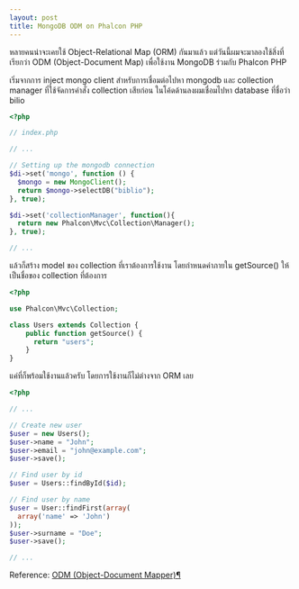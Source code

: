 ```yaml
---
layout: post
title: MongoDB ODM on Phalcon PHP
---
```


หลายคนน่าจะเคยใช้ Object-Relational Map (ORM) กันมาแล้ว แต่วันนี้ผมจะมาลองใช้สิ่งที่เรียกว่า ODM (Object-Document Map) เพื่อใช้งาน MongoDB ร่วมกับ Phalcon PHP

เริ่มจากการ inject mongo client สำหรับการเชื่อมต่อไปหา mongodb และ collection manager ที่ใช้จัดการคำสั่ง collection เสียก่อน ในโค้ดด้านลงผมเชื่อมไปหา database ที่ชื่อว่า bilio

``` php
<?php

// index.php

// ...

// Setting up the mongodb connection
$di->set('mongo', function () {
  $mongo = new MongoClient();
  return $mongo->selectDB("biblio");
}, true);

$di->set('collectionManager', function(){
  return new Phalcon\Mvc\Collection\Manager();
}, true);

// ...
```

แล้วก็สร้าง model ของ collection ที่เราต้องการใช้งาน โดยกำหนดค่าภายใน getSource() ให้เป็นชื่อของ collection ที่ต้องการ

``` php
<?php

use Phalcon\Mvc\Collection;

class Users extends Collection {
	public function getSource() {
	  return "users";
	}
}
```

แค่ที่ก็พร้อมใช้งานแล้วครับ โดยการใช้งานก็ไม่ต่างจาก ORM เลย

``` php
<?php

// ...

// Create new user
$user = new Users();
$user->name = "John";
$user->email = "john@example.com";
$user->save();

// Find user by id
$user = Users::findById($id);

// Find user by name
$user = User::findFirst(array(
  array('name' => 'John')
));
$user->surname = "Doe";
$user->save();

// ...

```

Reference: [ODM (Object-Document Mapper)¶](https://docs.phalconphp.com/en/latest/reference/odm.html)
